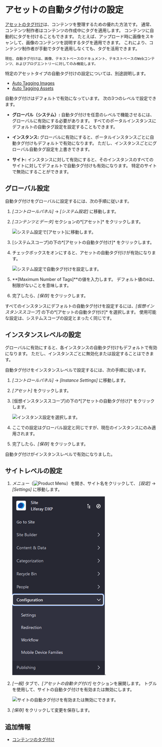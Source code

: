 # アセットの自動タグ付けの設定

[アセットのタグ付け](../tagging-content-and-managing-tags.md)は、コンテンツを整理するための優れた方法です。 通常、コンテンツ制作者はコンテンツの作成中にタグを適用します。 コンテンツに自動的にタグを付けることもできます。 たとえば、アップロード時に画像をスキャンして、画像のコンテンツを説明するタグを適用できます。 これにより、コンテンツ制作者が手動でタグを適用しなくても、タグを活用できます。

```{note}
現在、自動タグ付けは、画像、テキストベースのドキュメント、テキストベースのWebコンテンツ、およびブログエントリーに対してのみ機能します。
```

特定のアセットタイプの自動タグ付けの設定については、別途説明します。

  - [Auto Tagging Images](./auto-tagging-images.md)
  - [Auto Tagging Assets](./auto-tagging-assets.md)

自動タグ付けはデフォルトで有効になっています。 次の3つのレベルで設定できます。

  - **グローバル（システム）:** 自動タグ付けを任意のレベルで機能させるには、グローバルに有効にする必要があります。 すべてのポータルインスタンスにデフォルトの自動タグ設定を設定することもできます。

  - **インスタンス:** グローバルに有効にすると、ポータルインスタンスごとに自動タグ付けもデフォルトで有効になります。 ただし、インスタンスごとにグローバル自動タグ設定を上書きできます。

  - **サイト:** インスタンスに対して有効にすると、そのインスタンスのすべてのサイトに対してデフォルトで自動タグ付けも有効になります。 特定のサイトで無効にすることができます。

## グローバル設定

自動タグ付けをグローバルに設定するには、次の手順に従います。

1.  *[コントロールパネル]* → *[システム設定]* に移動します。

2.  *[コンテンツとデータ]* セクションの*[アセット]* をクリックします。

    ![システム設定で[アセット]に移動します。](./configuring-asset-auto-tagging/images/01.png)

3.  [システムスコープ]の下の*[アセットの自動タグ付け]* をクリックします。

4.  チェックボックスをオンにすると、アセットの自動タグ付けが有効になります。

    ![システム設定で自動タグ付けを設定します。](./configuring-asset-auto-tagging/images/02.png)

5.  **[Maximum Number of Tags]**の値を入力します。 デフォルト値の`0`は、制限がないことを意味します。

6.  完了したら、*[保存]* をクリックします。

すべてのインスタンスにデフォルトの自動タグ付けを設定するには、*[仮想インスタンススコープ]* の下の*[アセットの自動タグ付け]* を選択します。 使用可能な設定は、システムスコープの設定とまったく同じです。

## インスタンスレベルの設定

グローバルに有効にすると、各インスタンスの自動タグ付けもデフォルトで有効になります。 ただし、インスタンスごとに無効化または設定することはできます。

自動タグ付けをインスタンスレベルで設定するには、次の手順に従います。

1.  *[コントロールパネル]* → *[Instance Settings]* に移動します。

2.  *[アセット]* をクリックします。

3.  [仮想インスタンススコープ]の下の*[アセットの自動タグ付け]* をクリックします。

    ![インスタンス設定を選択します。](./configuring-asset-auto-tagging/images/03.png)

4.  ここでの設定はグローバル設定と同じですが、現在のインスタンスにのみ適用されます。

5.  完了したら、*[保存]* をクリックします。

自動タグ付けがインスタンスレベルで有効になりました。

## サイトレベルの設定

1.  *メニュー*（![Product Menu](../../../images/icon-menu.png)）を開き、サイト名をクリックして、 *[設定]* → *[Settings]* に移動します。

    ![サイト設定に移動します。](./configuring-asset-auto-tagging/images/04.png).

2.  *[一般]* タブで、*[アセットの自動タグ付け]* セクションを展開します。 トグルを使用して、サイトの自動タグ付けを有効または無効にします。

    ![サイトの自動タグ付けを有効または無効にできます。](./configuring-asset-auto-tagging/images/05.png)

3.  *[保存]* をクリックして変更を保存します。

## 追加情報

  - [コンテンツのタグ付け](../tagging-content-and-managing-tags.md)
